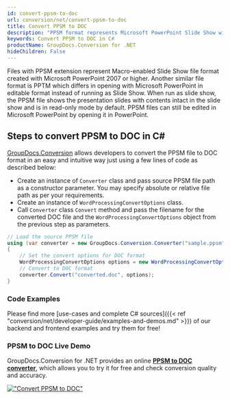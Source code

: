 ```yaml
---
id: convert-ppsm-to-doc
url: conversion/net/convert-ppsm-to-doc
title: Convert PPSM to DOC
description: "PPSM format represents Microsoft PowerPoint Slide Show with .ppsm extension. Learn how to convert PPSM to DOC file programmatically in C# language using GroupDocs.Conversion for .NET library."
keywords: Convert PPSM to DOC in C#
productName: GroupDocs.Conversion for .NET
hideChildren: False
---
```


Files with PPSM extension represent Macro-enabled Slide Show file format created with Microsoft PowerPoint 2007 or higher. Another similar file format is PPTM which differs in opening with Microsoft PowerPoint in editable format instead of running as Slide Show. When run as slide show, the PPSM file shows the presentation slides with contents intact in the slide show and is in read-only mode by default. PPSM files can still be edited in Microsoft PowerPoint by opening it in PowerPoint.

## Steps to convert PPSM to DOC in C#

[GroupDocs.Conversion](https://products.groupdocs.com/conversion/net) allows developers to convert the PPSM file to DOC format in an easy and intuitive way just using a few lines of code as described below:

* Create an instance of `Converter` class and pass source PPSM file path as a constructor parameter. You may specify absolute or relative file path as per your requirements. 
* Create an instance of `WordProcessingConvertOptions` class.
* Call `Converter` class `Convert` method and pass the filename for the converted DOC file and the `WordProcessingConvertOptions` object from the previous step as parameters.

```csharp
// Load the source PPSM file
using (var converter = new GroupDocs.Conversion.Converter("sample.ppsm"))
{
    // Set the convert options for DOC format
    WordProcessingConvertOptions options = new WordProcessingConvertOptions();
    // Convert to DOC format
    converter.Convert("converted.doc", options);
}
```

### Code Examples

Please find more [use-cases and complete C# sources]({{< ref "conversion/net/developer-guide/examples-and-demos.md" >}}) of our backend and frontend examples and try them for free!

### PPSM to DOC Live Demo

GroupDocs.Conversion for .NET provides an online [**PPSM to DOC converter**](https://products.groupdocs.app/conversion/ppsm-to-doc), which allows you to try it for free and check conversion quality and accuracy.

[!["Convert PPSM to DOC"](conversion/net/images/convert-ppsm-to-doc.png)](https://products.groupdocs.app/conversion/ppsm-to-doc)